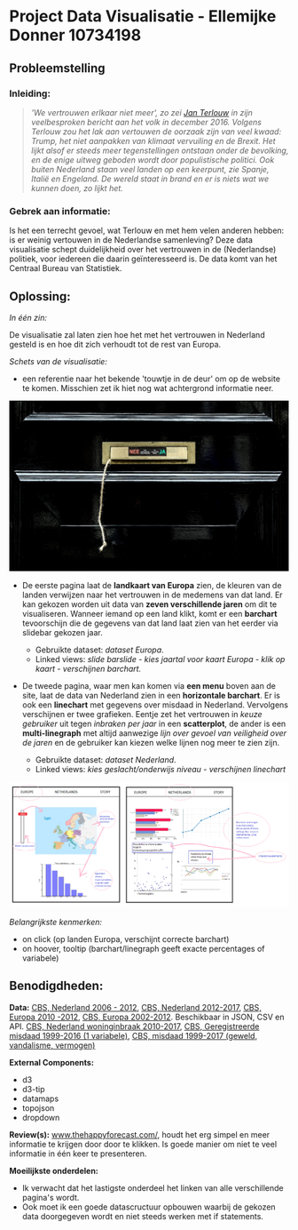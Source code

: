 # Project Data Visualisatie - Ellemijke Donner 10734198

## Probleemstelling

 ### Inleiding:

>*'We vertrouwen erlkaar niet meer', zo zei [Jan Terlouw](https://nos.nl/video/2146366-de-toespraak-van-jan-terlouw-bij-dwdd.html) in zijn veelbesproken bericht aan het volk in december 2016. Volgens Terlouw zou het lak aan vertouwen de oorzaak zijn van veel kwaad: Trump, het niet aanpakken van klimaat vervuiling en de Brexit. Het lijkt alsof er steeds meer tegenstellingen ontstaan onder de bevolking, en de enige uitweg geboden wordt door populistische politici. Ook buiten Nederland staan veel landen op een keerpunt, zie Spanje, Italië en Engeland. De wereld staat in brand en er is niets wat we kunnen doen, zo lijkt het.*

### Gebrek aan informatie:

Is het een terrecht gevoel, wat Terlouw en met hem velen anderen hebben: is er weinig vertouwen in de Nederlandse samenleving? Deze data visualisatie schept duidelijkheid over het vertrouwen in de (Nederlandse) politiek, voor iedereen die daarin geïnteresseerd is. De data komt van het Centraal Bureau van Statistiek.

## Oplossing:

*In één zin:*

De visualisatie zal laten zien hoe het met het vertrouwen in Nederland gesteld is en hoe dit zich verhoudt tot de rest van Europa.

*Schets van de visualisatie:*

- een referentie naar het bekende 'touwtje in de deur' om op de website te komen. Misschien zet ik hiet nog wat achtergrond informatie neer.

![Startpagina](doc/pagina1.jpg)

- De eerste pagina laat de **landkaart van Europa** zien, de kleuren van de landen verwijzen naar het vertrouwen in de medemens van dat land. Er kan gekozen worden uit data van **zeven verschillende jaren** om dit te visualiseren. Wanneer iemand op een land klikt, komt er een **barchart** tevoorschijn die de gegevens van dat land laat zien van het eerder via slidebar gekozen jaar.
  - Gebruikte dataset: *dataset Europa*.
  - Linked views: *slide barslide - kies jaartal voor kaart Europa - klik op kaart - verschijnen barchart.*

- De tweede pagina, waar men kan komen via **een menu** boven aan de site, laat de data van Nederland zien in een **horizontale barchart**. Er is ook een **linechart** met gegevens over misdaad in Nederland. Vervolgens verschijnen er twee grafieken. Eentje zet het vertrouwen in *keuze gebruiker* uit tegen *inbraken per jaar* in een **scatterplot**, de ander is een **multi-linegraph** met altijd aanwezige *lijn over gevoel van veiligheid over de jaren* en de gebruiker kan kiezen welke lijnen nog meer te zien zijn.

  - Gebruikte dataset: *dataset Nederland*.
  - Linked views: *kies geslacht/onderwijs niveau - verschijnen linechart*


![Pagina 1](doc/design.png)


*Belangrijkste kenmerken:*
 - on click (op landen Europa, verschijnt correcte barchart)
 - on hoover, tooltip (barchart/linegraph geeft exacte percentages of variabele)

## Benodigdheden:

**Data:**
[CBS, Nederland 2006 - 2012](https://opendata.cbs.nl/statline/#/CBS/nl/dataset/71719NED/table?dl=8CA2), [CBS, Nederland 2012-2017](http://statline.cbs.nl/Statweb/publication/?VW=T&DM=SLNL&PA=82378ned), [CBS, Europa 2010 -2012](https://opendata.cbs.nl/statline/#/CBS/nl/dataset/80518NED/table?ts=1528103408258), [CBS, Europa 2002-2012](http://statline.cbs.nl/StatWeb/publication/?VW=T&DM=SLNL&PA=80518ned&D1=0-7&D2=0&D3=a&D4=a&HD=100816-1530&HDR=T&STB=G1,G2,G3). Beschikbaar in JSON, CSV en API.
[CBS, Nederland woninginbraak 2010-2017](http://statline.cbs.nl/Statweb/publication/?DM=SLNL&PA=83651NED&D1=0&D2=0&D3=14&D4=0&D5=a&HDR=G4%2cG3%2cG1%2cT&STB=G2&VW=D), [CBS, Geregistreerde misdaad 1999-2016 (1 variabele)](https://opendata.cbs.nl/statline/#/CBS/nl/dataset/83723NED/table?ts=1528275910601), [CBS, misdaad 1999-2017 (geweld, vandalisme, vermogen)](https://opendata.cbs.nl/statline/#/CBS/nl/dataset/81573NED/table?ts=1528276081236)

**External Components:**
   - d3
   - d3-tip
   - datamaps
   - topojson
   - dropdown

**Review(s):**
www.thehappyforecast.com/, houdt het erg simpel en meer informatie te krijgen door door te klikken. Is goede manier om niet te veel informatie in één keer te presenteren.

**Moeilijkste onderdelen:**
 - Ik verwacht dat het lastigste onderdeel het linken van alle verschillende pagina's wordt.
 - Ook moet ik een goede datascructuur opbouwen waarbij de gekozen data doorgegeven wordt en niet steeds werken met if statements.
